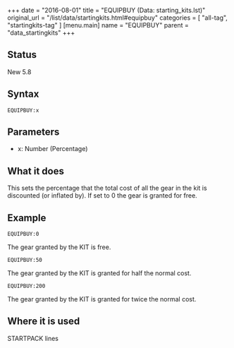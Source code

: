 +++
date = "2016-08-01"
title = "EQUIPBUY (Data: starting_kits.lst)"
original_url = "/list/data/startingkits.html#equipbuy"
categories = [ "all-tag", "startingkits-tag" ]
[menu.main]
    name = "EQUIPBUY"
    parent = "data_startingkits"
+++

## Status

New 5.8

## Syntax

`EQUIPBUY:x`

## Parameters

-   x: Number (Percentage)



What it does
------------

This sets the percentage that the total cost of all the gear in the kit
is discounted (or inflated by). If set to 0 the gear is granted for
free.

Example
-------

`EQUIPBUY:0`

The gear granted by the KIT is free.

`EQUIPBUY:50`

The gear granted by the KIT is granted for half the normal cost.

`EQUIPBUY:200`

The gear granted by the KIT is granted for twice the normal cost.

Where it is used
----------------

STARTPACK lines


